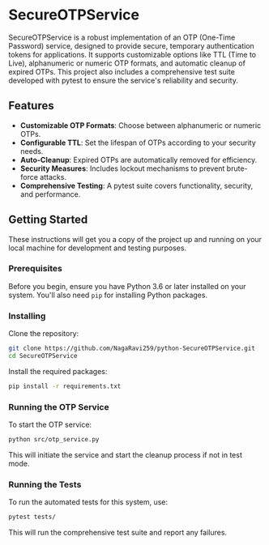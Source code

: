# SecureOTPService

SecureOTPService is a robust implementation of an OTP (One-Time Password) service, designed to provide secure, temporary authentication tokens for applications. It supports customizable options like TTL (Time to Live), alphanumeric or numeric OTP formats, and automatic cleanup of expired OTPs. This project also includes a comprehensive test suite developed with pytest to ensure the service's reliability and security.

## Features

- **Customizable OTP Formats**: Choose between alphanumeric or numeric OTPs.
- **Configurable TTL**: Set the lifespan of OTPs according to your security needs.
- **Auto-Cleanup**: Expired OTPs are automatically removed for efficiency.
- **Security Measures**: Includes lockout mechanisms to prevent brute-force attacks.
- **Comprehensive Testing**: A pytest suite covers functionality, security, and performance.

## Getting Started

These instructions will get you a copy of the project up and running on your local machine for development and testing purposes.

### Prerequisites

Before you begin, ensure you have Python 3.6 or later installed on your system. You'll also need `pip` for installing Python packages.

### Installing

Clone the repository:

```bash
git clone https://github.com/NagaRavi259/python-SecureOTPService.git
cd SecureOTPService
```

Install the required packages:

```bash
pip install -r requirements.txt
```

### Running the OTP Service

To start the OTP service:

```bash
python src/otp_service.py
```

This will initiate the service and start the cleanup process if not in test mode.

### Running the Tests

To run the automated tests for this system, use:

```bash
pytest tests/
```

This will run the comprehensive test suite and report any failures.